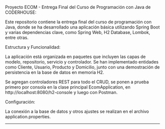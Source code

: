 Proyecto ECOM - Entrega Final del Curso de Programación con Java de CODERHOUSE:

Este repositorio contiene la entrega final del curso de programación con Java, donde se ha desarrollado una aplicación básica utilizando Spring Boot y varias dependencias clave, como Spring Web, H2 Database, Lombok, entre otras.

Estructura y Funcionalidad:

La aplicación está organizada en paquetes que incluyen las capas de modelo, repositorio, servicio y controlador. Se han implementado entidades como Cliente, Usuario, Producto y Domicilio, junto con una demostración de persistencia en la base de datos en memoria H2.

Se agregan controladores REST para todo el CRUD, se ponen a prueba primero por consola en la clase principal EcomApplication, en http://localhost:8080/h2-console y luego con Postman.

Configuración:

La conexión a la base de datos y otros ajustes se realizan en el archivo application.properties.

---
